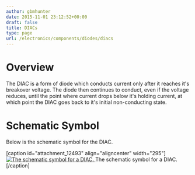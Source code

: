 ```yaml
---
author: gbmhunter
date: 2015-11-01 23:12:52+00:00
draft: false
title: DIACs
type: page
url: /electronics/components/diodes/diacs
---
```


# Overview

The DIAC is a form of diode which conducts current only after it reaches it's breakover voltage. The diode then continues to conduct, even if the voltage reduces, until the point where current drops below it's holding current, at which point the DIAC goes back to it's initial non-conducting state.

# Schematic Symbol

Below is the schematic symbol for the DIAC.

[caption id="attachment_12493" align="aligncenter" width="295"][![The schematic symbol for a DIAC.](http://blog.mbedded.ninja/wp-content/uploads/2015/11/diac-schematic-symbol.png)
](http://blog.mbedded.ninja/wp-content/uploads/2015/11/diac-schematic-symbol.png) The schematic symbol for a DIAC.[/caption]
